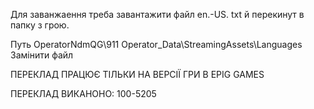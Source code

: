 Для заванжаення треба завантажити файл en.-US. txt й перекинут в папку з грою.

Путь OperatorNdmQG\911 Operator_Data\StreamingAssets\Languages 
Замінити файл

ПЕРЕКЛАД ПРАЦЮЄ ТІЛЬКИ НА ВЕРСІЇ ГРИ В EPIG GAMES 

ПЕРЕКЛАД ВИКАНОНО: 100-5205
